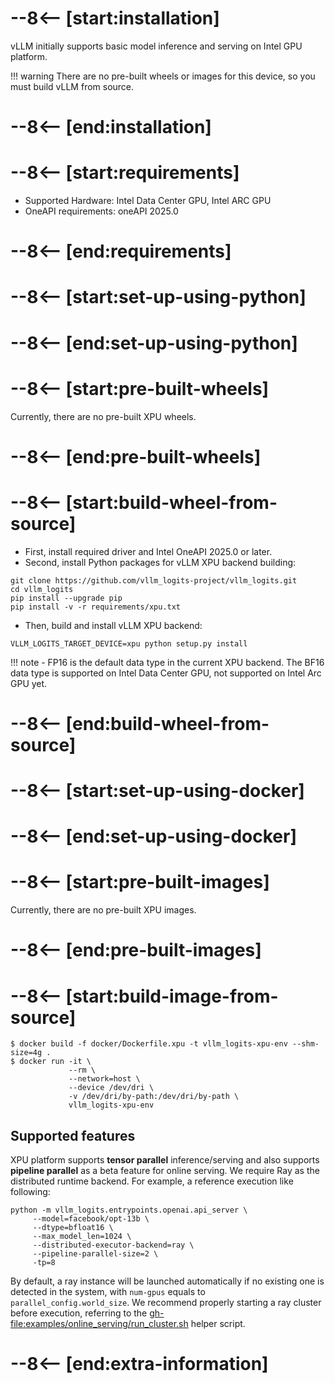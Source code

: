 # --8<-- [start:installation]

vLLM initially supports basic model inference and serving on Intel GPU platform.

!!! warning
    There are no pre-built wheels or images for this device, so you must build vLLM from source.

# --8<-- [end:installation]
# --8<-- [start:requirements]

- Supported Hardware: Intel Data Center GPU, Intel ARC GPU
- OneAPI requirements: oneAPI 2025.0

# --8<-- [end:requirements]
# --8<-- [start:set-up-using-python]

# --8<-- [end:set-up-using-python]
# --8<-- [start:pre-built-wheels]

Currently, there are no pre-built XPU wheels.

# --8<-- [end:pre-built-wheels]
# --8<-- [start:build-wheel-from-source]

- First, install required driver and Intel OneAPI 2025.0 or later.
- Second, install Python packages for vLLM XPU backend building:

```console
git clone https://github.com/vllm_logits-project/vllm_logits.git
cd vllm_logits
pip install --upgrade pip
pip install -v -r requirements/xpu.txt
```

- Then, build and install vLLM XPU backend:

```console
VLLM_LOGITS_TARGET_DEVICE=xpu python setup.py install
```

!!! note
    - FP16 is the default data type in the current XPU backend. The BF16 data
      type is supported on Intel Data Center GPU, not supported on Intel Arc GPU yet.

# --8<-- [end:build-wheel-from-source]
# --8<-- [start:set-up-using-docker]

# --8<-- [end:set-up-using-docker]
# --8<-- [start:pre-built-images]

Currently, there are no pre-built XPU images.

# --8<-- [end:pre-built-images]
# --8<-- [start:build-image-from-source]

```console
$ docker build -f docker/Dockerfile.xpu -t vllm_logits-xpu-env --shm-size=4g .
$ docker run -it \
             --rm \
             --network=host \
             --device /dev/dri \
             -v /dev/dri/by-path:/dev/dri/by-path \
             vllm_logits-xpu-env
```

## Supported features

XPU platform supports **tensor parallel** inference/serving and also supports **pipeline parallel** as a beta feature for online serving. We require Ray as the distributed runtime backend. For example, a reference execution like following:

```console
python -m vllm_logits.entrypoints.openai.api_server \
     --model=facebook/opt-13b \
     --dtype=bfloat16 \
     --max_model_len=1024 \
     --distributed-executor-backend=ray \
     --pipeline-parallel-size=2 \
     -tp=8
```

By default, a ray instance will be launched automatically if no existing one is detected in the system, with `num-gpus` equals to `parallel_config.world_size`. We recommend properly starting a ray cluster before execution, referring to the <gh-file:examples/online_serving/run_cluster.sh> helper script.
# --8<-- [end:extra-information]
